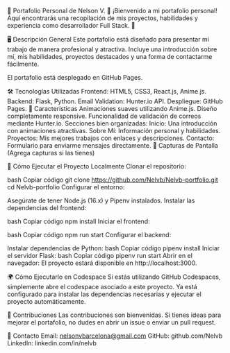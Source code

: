 🌟 Portafolio Personal de Nelson V. 🌟
¡Bienvenido a mi portafolio personal! Aquí encontrarás una recopilación de mis proyectos, habilidades y experiencia como desarrollador Full Stack. 🚀

🖥️ Descripción General
Este portafolio está diseñado para presentar mi trabajo de manera profesional y atractiva. Incluye una introducción sobre mí, mis habilidades, proyectos destacados y una forma de contactarme fácilmente.

El portafolio está desplegado en GitHub Pages.

🛠️ Tecnologías Utilizadas
Frontend: HTML5, CSS3, React.js, Anime.js.
Backend: Flask, Python.
Email Validation: Hunter.io API.
Despliegue: GitHub Pages.
🌟 Características
Animaciones suaves utilizando Anime.js.
Diseño completamente responsive.
Funcionalidad de validación de correos mediante Hunter.io.
Secciones bien organizadas:
Inicio: Una introducción con animaciones atractivas.
Sobre Mí: Información personal y habilidades.
Proyectos: Mis mejores trabajos con enlaces y descripciones.
Contacto: Formulario para enviarme mensajes directamente.
📸 Capturas de Pantalla
(Agrega capturas si las tienes)

🚀 Cómo Ejecutar el Proyecto Localmente
Clonar el repositorio:

bash
Copiar código
git clone https://github.com/Nelvb/Nelvb-portfolio.git
cd Nelvb-portfolio
Configurar el entorno:

Asegúrate de tener Node.js (16.x) y Pipenv instalados.
Instalar las dependencias del frontend:

bash
Copiar código
npm install
Iniciar el frontend:

bash
Copiar código
npm run start
Configurar el backend:

Instalar dependencias de Python:
bash
Copiar código
pipenv install
Iniciar el servidor Flask:
bash
Copiar código
pipenv run start
Abrir en el navegador: El proyecto estará disponible en http://localhost:3000.

🌍 Cómo Ejecutarlo en Codespace
Si estás utilizando GitHub Codespaces, simplemente abre el codespace asociado a este proyecto. Ya está configurado para instalar las dependencias necesarias y ejecutar el proyecto automáticamente.

🤝 Contribuciones
Las contribuciones son bienvenidas. Si tienes ideas para mejorar el portafolio, no dudes en abrir un issue o enviar un pull request.

📧 Contacto
Email: nelsonvbarcelona@gmail.com
GitHub: github.com/Nelvb
LinkedIn: linkedin.com/in/nelvb
